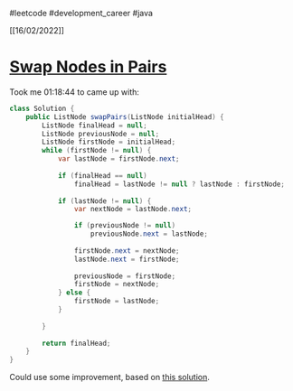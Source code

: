#leetcode #development_career #java 

[[16/02/2022]]
# [Swap Nodes in Pairs](https://leetcode.com/problems/swap-nodes-in-pairs/)
Took me 01:18:44 to came up with:
```java
class Solution {
    public ListNode swapPairs(ListNode initialHead) {
        ListNode finalHead = null;
        ListNode previousNode = null;
        ListNode firstNode = initialHead;
        while (firstNode != null) { 
            var lastNode = firstNode.next;
            
            if (finalHead == null)
                finalHead = lastNode != null ? lastNode : firstNode;        
            
            if (lastNode != null) {
                var nextNode = lastNode.next;

                if (previousNode != null)
                    previousNode.next = lastNode;
                
                firstNode.next = nextNode;
                lastNode.next = firstNode;
                
                previousNode = firstNode;
                firstNode = nextNode;
            } else {
                firstNode = lastNode;
            }
    
        }
        
        return finalHead;
    }
}
```

Could use some improvement, based on [this solution](https://leetcode.com/problems/swap-nodes-in-pairs/discuss/1774708/C%2B%2BorVisual-Image-how-links-change-or-Explained-every-step-or-Commented-code).